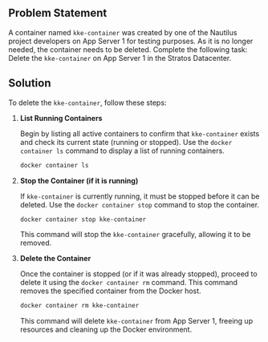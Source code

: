 
## Problem Statement

A container named `kke-container` was created by one of the Nautilus project developers on App Server 1 for testing purposes. As it is no longer needed, the container needs to be deleted. Complete the following task: Delete the `kke-container` on App Server 1 in the Stratos Datacenter.

## Solution

To delete the `kke-container`, follow these steps:

1. **List Running Containers**

   Begin by listing all active containers to confirm that `kke-container` exists and check its current state (running or stopped). Use the `docker container ls` command to display a list of running containers.

   ```bash
   docker container ls
   ```

2. **Stop the Container (if it is running)**

   If `kke-container` is currently running, it must be stopped before it can be deleted. Use the `docker container stop` command to stop the container.

   ```bash
   docker container stop kke-container
   ```

   This command will stop the `kke-container` gracefully, allowing it to be removed.

3. **Delete the Container**

   Once the container is stopped (or if it was already stopped), proceed to delete it using the `docker container rm` command. This command removes the specified container from the Docker host.

   ```bash
   docker container rm kke-container
   ```

   This command will delete `kke-container` from App Server 1, freeing up resources and cleaning up the Docker environment.

